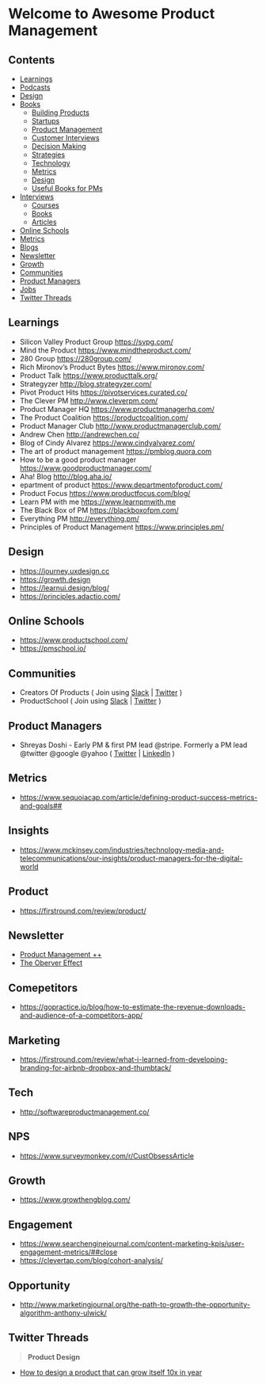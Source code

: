 # Welcome to Awesome Product Management

## Contents 
* [Learnings](#learnings)
* [Podcasts](#podcasts)
* [Design](#design)
* [Books](/books)
    - [Building Products](/books/#building-products)
    - [Startups](/books/#startups)
    - [Product Management](/books/#product-management)
    - [Customer Interviews](/books/#customer-interviews)
    - [Decision Making](/books/#metrics)
    - [Strategies](/books/#blogs)
    - [Technology](/books/#newsletter)
    - [Metrics](/books/#growth)
    - [Design](/books/#communities)
    - [Useful Books for PMs](/books/#product-managers)
* [Interviews](/interviews)
    * [Courses](/interviews#courses)
    * [Books](/interviews#books)
    * [Articles](/interviews#articles)
* [Online Schools](#online-schools)
* [Metrics](#metrics)
* [Blogs](#blogs)
* [Newsletter](#newsletter)
* [Growth](#growth)
* [Communities](#communities)
* [Product Managers](#product-managers)
* [Jobs](#jobs)
* [Twitter Threads](#twitter-threads)

## Learnings
* Silicon Valley Product Group https://svpg.com/
* Mind the Product https://www.mindtheproduct.com/
* 280 Group https://280group.com/
* Rich Mironov’s Product Bytes https://www.mironov.com/
* Product Talk https://www.producttalk.org/
* Strategyzer http://blog.strategyzer.com/
* Pivot Product Hits https://pivotservices.curated.co/
* The Clever PM http://www.cleverpm.com/
* Product Manager HQ https://www.productmanagerhq.com/
* The Product Coalition https://productcoalition.com/
* Product Manager Club http://www.productmanagerclub.com/
* Andrew Chen http://andrewchen.co/
* Blog of Cindy Alvarez https://www.cindyalvarez.com/
* The art of product management https://pmblog.quora.com
* How to be a good product manager https://www.goodproductmanager.com/
* Aha! Blog http://blog.aha.io/
* epartment of product https://www.departmentofproduct.com/
* Product Focus https://www.productfocus.com/blog/
* Learn PM with me https://www.learnpmwith.me
* The Black Box of PM https://blackboxofpm.com/
* Everything PM http://everything.pm/
* Principles of Product Management https://www.principles.pm/


## Design
* https://journey.uxdesign.cc
* https://growth.design
* https://learnui.design/blog/
* https://principles.adactio.com/

## Online Schools 
* https://www.productschool.com/
* https://pmschool.io/

## Communities 
* Creators Of Products ( Join using [Slack](https://app.slack.com/client/T011LL6FGGG)  | [Twitter](https://twitter.com/CreatorsOfProd)  )
* ProductSchool ( Join using [Slack](https://www.productschool.com/slack-community/)  | [Twitter](https://twitter.com/productschool)  )

## Product Managers 
* Shreyas Doshi -  Early PM & first PM lead @stripe. Formerly a PM lead @twitter @google @yahoo
 ( [Twitter](https://twitter.com/shreyas) |  [LinkedIn](https://www.linkedin.com/in/shreyasdoshi/) )



## Metrics 
* https://www.sequoiacap.com/article/defining-product-success-metrics-and-goals##



## Insights 
*  https://www.mckinsey.com/industries/technology-media-and-telecommunications/our-insights/product-managers-for-the-digital-world


## Product
* https://firstround.com/review/product/


## Newsletter
* [Product Management ++](https://turnaround.substack.com/p/product-management-)
* [The Oberver Effect](https://www.theobservereffect.org/)


## Comepetitors 
* https://gopractice.io/blog/how-to-estimate-the-revenue-downloads-and-audience-of-a-competitors-app/

## Marketing

* https://firstround.com/review/what-i-learned-from-developing-branding-for-airbnb-dropbox-and-thumbtack/

## Tech
* http://softwareproductmanagement.co/

## NPS
* https://www.surveymonkey.com/r/CustObsessArticle

## Growth
* https://www.growthengblog.com/

## Engagement
* https://www.searchenginejournal.com/content-marketing-kpis/user-engagement-metrics/##close
* https://clevertap.com/blog/cohort-analysis/


## Opportunity
* http://www.marketingjournal.org/the-path-to-growth-the-opportunity-algorithm-anthony-ulwick/


## Twitter Threads
> **Product Design**
* [How to design a product that can grow itself 10x in year](https://twitter.com/mikaelcho/status/1270743622619717632)



